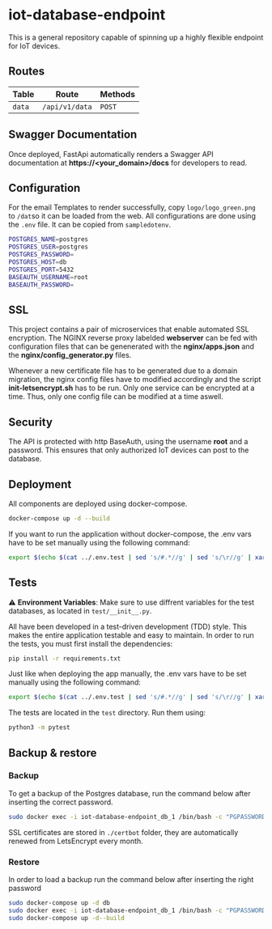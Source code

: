 # iot-database-endpoint

This is a general repository capable of spinning up a highly flexible endpoint for IoT devices.

## Routes

| Table  | Route          | Methods |
| ------ | -------------- | ------- |
| `data` | `/api/v1/data` | `POST`  |

## Swagger Documentation

Once deployed, FastApi automatically renders a Swagger API documentation at **https://<your_domain>/docs** for developers to read.

## Configuration

For the email Templates to render successfully, copy `logo/logo_green.png` to `/dat`so it can be loaded from the web.
All configurations are done using the `.env` file. It can be copied from `sampledotenv`.

```bash
POSTGRES_NAME=postgres
POSTGRES_USER=postgres
POSTGRES_PASSWORD=
POSTGRES_HOST=db
POSTGRES_PORT=5432
BASEAUTH_USERNAME=root
BASEAUTH_PASSWORD=
```

## SSL

This project contains a pair of microservices that enable automated SSL encryption.
The NGINX reverse proxy labelded **webserver** can be fed with configuration files that can be genenerated with the **nginx/apps.json** and the **nginx/config_generator.py** files.

Whenever a new certificate file has to be generated due to a domain migration, the nginx config files have to modified accordingly and the script **init-letsencrypt.sh** has to be run.
Only one service can be encrypted at a time. Thus, only one config file can be modified at a time aswell.

## Security

The API is protected with http BaseAuth, using the username **root** and a password.
This ensures that only authorized IoT devices can post to the database.

## Deployment

All components are deployed using docker-compose.

```bash
docker-compose up -d --build
```

If you want to run the application without docker-compose, the .env vars have to be set manually using the following command:

```bash
export $(echo $(cat ../.env.test | sed 's/#.*//g' | sed 's/\r//g' | xargs) | envsubst)
```

## Tests

:warning: **Environment Variables**: Make sure to use diffrent variables for the test databases, as located in `test/__init__.py`.

All have been developed in a test-driven development (TDD) style.
This makes the entire application testable and easy to maintain.
In order to run the tests, you must first install the dependencies:

```bash
pip install -r requirements.txt
```

Just like when deploying the app manually, the .env vars have to be set manually using the following command:

```bash
export $(echo $(cat ../.env.test | sed 's/#.*//g' | sed 's/\r//g' | xargs) | envsubst)
```

The tests are located in the `test` directory.
Run them using:

```bash
python3 -m pytest
```

## Backup & restore

### Backup

To get a backup of the Postgres database, run the command below after inserting the correct password.

```bash
sudo docker exec -i iot-database-endpoint_db_1 /bin/bash -c "PGPASSWORD=password pg_dump --username postgres postgres" > dump.sql
```

SSL certificates are stored in `./certbot` folder, they are automatically renewed from LetsEncrypt every month.

### Restore

In order to load a backup run the command below after inserting the right password

```bash
sudo docker-compose up -d db
sudo docker exec -i iot-database-endpoint_db_1 /bin/bash -c "PGPASSWORD=password psql --username postgres postgres" < dump.sql
sudo docker-compose up -d--build
```
